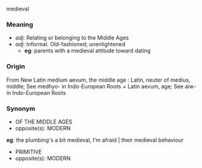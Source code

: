 medieval
### Meaning
+ _adj_: Relating or belonging to the Middle Ages
+ _adj_: Informal. Old-fashioned; unenlightened
    + __eg__: parents with a medieval attitude toward dating

### Origin

From New Latin medium aevum, the middle age : Latin, neuter of medius, middle; See medhyo- in Indo-European Roots + Latin aevum, age; See aiw- in Indo-European Roots

### Synonym

+ OF THE MIDDLE AGES
+ opposite(s): MODERN

__eg__: the plumbing's a bit medieval, I'm afraid | their medieval behaviour

+ PRIMITIVE
+ opposite(s): MODERN


